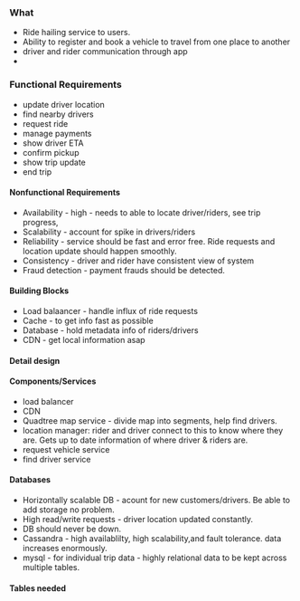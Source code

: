 ### What
- Ride hailing service to users.
- Ability to register and book a vehicle to travel from one place to another
- driver and rider communication through app
- 
### Functional Requirements
- update driver location
- find nearby drivers
- request ride
- manage payments
- show driver ETA
- confirm pickup
- show trip update
- end trip

#### Nonfunctional Requirements
- Availability - high - needs to able to locate driver/riders, see trip progress,
- Scalability - account for spike in drivers/riders
- Reliability - service should be fast and error free. Ride requests and location update should happen smoothly.
- Consistency - driver and rider have consistent view of system
- Fraud detection - payment frauds should be detected.


#### Building Blocks
- Load balaancer - handle influx of ride requests
- Cache - to get info  fast as possible
- Database - hold metadata info of riders/drivers
- CDN - get local information asap


#### Detail design
#### Components/Services
- load balancer
- CDN
- Quadtree map service - divide map into segments, help find drivers.
- location manager: rider and driver connect to this to know where they are. Gets up to date information of where driver & riders are.
- request vehicle service
- find driver service

#### Databases
- Horizontally scalable DB - acount for new customers/drivers. Be able to add storage no problem.
- High read/write requests - driver location updated constantly.
- DB should never be down.
- Cassandra - high availablilty, high scalability,and fault tolerance.  data increases enormously.
- mysql - for individual trip data - highly relational data to be kept across multiple tables.

#### Tables needed
